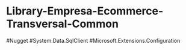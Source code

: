 # Library-Empresa-Ecommerce-Transversal-Common


#Nugget
#System.Data.SqlClient
#Microsoft.Extensions.Configuration

